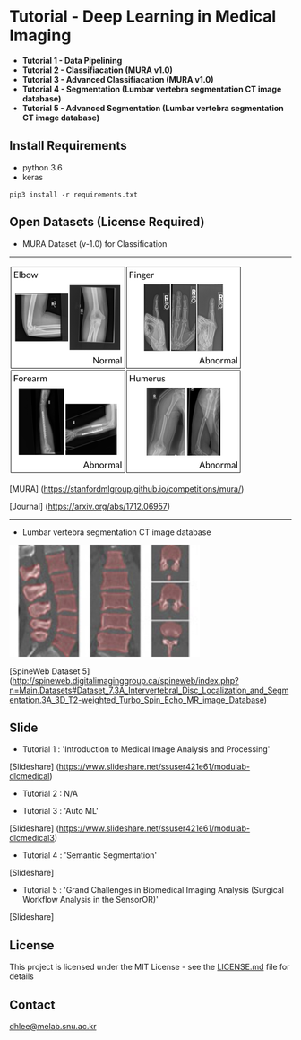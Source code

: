 # Tutorial - Deep Learning in Medical Imaging 

- **Tutorial 1 - Data Pipelining**
- **Tutorial 2 - Classifiacation (MURA v1.0)**
- **Tutorial 3 - Advanced Classifiacation (MURA v1.0)**
- **Tutorial 4 - Segmentation (Lumbar vertebra segmentation CT image database)**
- **Tutorial 5 - Advanced Segmentation (Lumbar vertebra segmentation CT image database)**

## Install Requirements

- python 3.6
- keras
```
pip3 install -r requirements.txt
```

## Open Datasets (License Required)

- MURA Dataset (v-1.0) for Classification
---
![MURA Dataset](./assets/MURA.png)


[MURA] (https://stanfordmlgroup.github.io/competitions/mura/)

[Journal] (https://arxiv.org/abs/1712.06957)


---
- Lumbar vertebra segmentation CT image database

![Lumbar vertebra segmentation CT image database](./assets/DatabaseVertebraSegmentation.jpg)


[SpineWeb Dataset 5] (http://spineweb.digitalimaginggroup.ca/spineweb/index.php?n=Main.Datasets#Dataset_7.3A_Intervertebral_Disc_Localization_and_Segmentation.3A_3D_T2-weighted_Turbo_Spin_Echo_MR_image_Database)

## Slide

- Tutorial 1 : 'Introduction to Medical Image Analysis and Processing'

[Slideshare] (https://www.slideshare.net/ssuser421e61/modulab-dlcmedical)

- Tutorial 2 : N/A

- Tutorial 3 : 'Auto ML'

[Slideshare] (https://www.slideshare.net/ssuser421e61/modulab-dlcmedical3)

- Tutorial 4 : 'Semantic Segmentation'

[Slideshare] 

- Tutorial 5 : 'Grand Challenges in Biomedical Imaging Analysis (Surgical Workflow Analysis in the SensorOR)'

[Slideshare] 


## License

This project is licensed under the MIT License - see the [LICENSE.md](LICENSE.md) file for details

## Contact

dhlee@melab.snu.ac.kr


